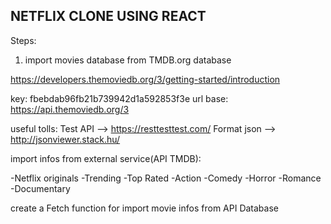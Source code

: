 ## NETFLIX CLONE USING REACT


Steps:

1) import movies database from TMDB.org database

https://developers.themoviedb.org/3/getting-started/introduction

key: fbebdab96fb21b739942d1a592853f3e
url base: https://api.themoviedb.org/3


useful tolls:
Test API  --> https://resttesttest.com/
Format json --> http://jsonviewer.stack.hu/


import infos from external service(API TMDB):

-Netflix originals
-Trending 
-Top Rated
-Action
-Comedy
-Horror
-Romance
-Documentary

create a Fetch function for import movie infos from API Database





